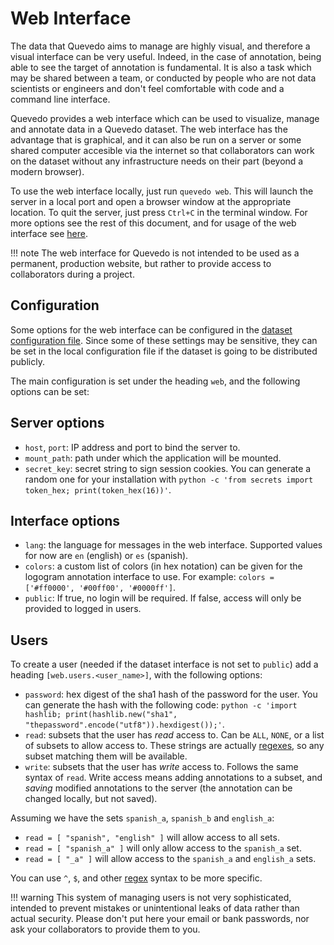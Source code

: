 # Web Interface

The data that Quevedo aims to manage are highly visual, and therefore a visual
interface can be very useful. Indeed, in the case of annotation, being able to
see the target of annotation is fundamental. It is also a task which may
be shared between a team, or conducted by people who are not data scientists or
engineers and don't feel comfortable with code and a command line interface.

Quevedo provides a web interface which can be used to visualize, manage and
annotate data in a Quevedo dataset. The web interface has the advantage that is
graphical, and it can also be run on a server or some shared computer accesible
via the internet so that collaborators can work on the dataset without any
infrastructure needs on their part (beyond a modern browser).

To use the web interface locally, just run `quevedo web`. This will launch the
server in a local port and open a browser window at the appropriate location. To
quit the server, just press `Ctrl+C` in the terminal window. For more options
see the rest of this document, and for usage of the web interface see
[here](web_use.md).

!!! note
    The web interface for Quevedo is not intended to be used as a permanent,
    production website, but rather to provide access to collaborators during a
    project.

## Configuration

Some options for the web interface can be configured in the [dataset
configuration file](config.md). Since some of these settings may be sensitive,
they can be set in the local configuration file if the dataset is going to be
distributed publicly.

The main configuration is set under the heading `web`, and the following options
can be set:

## Server options

- `host`, `port`: IP address and port to bind the server to.
- `mount_path`: path under which the application will be mounted.
- `secret_key`: secret string to sign session cookies. You can generate a random
    one for your installation with
    `python -c 'from secrets import token_hex; print(token_hex(16))'`.

## Interface options

- `lang`: the language for messages in the web interface. Supported values for
    now are `en` (english) or `es` (spanish).
- `colors`: a custom list of colors (in hex notation) can be given for the
    logogram annotation interface to use. For example: `colors = ['#ff0000',
    '#00ff00', '#0000ff']`.
- `public`: If true, no login will be required. If false, access will only be
    provided to logged in users.

## Users

To create a user (needed if the dataset interface is not set to `public`) add a
heading `[web.users.<user_name>]`, with the following options:

- `password`: hex digest of the sha1 hash of the password for the user. You can
    generate the hash with the following code:
    `python -c 'import hashlib; print(hashlib.new("sha1", "thepassword".encode("utf8")).hexdigest());'`.
- `read`: subsets that the user has *read* access to. Can be `ALL`, `NONE`, or a
    list of subsets to allow access to. These strings are actually
    [regexes][regex], so any subset matching them will be available.
- `write`: subsets that the user has *write* access to. Follows the same syntax
    of `read`. Write access means adding annotations to a subset, and *saving*
    modified annotations to the server (the annotation can be changed locally,
    but not saved).

Assuming we have the sets `spanish_a`, `spanish_b` and `english_a`:

- `read = [ "spanish", "english" ]` will allow access to all sets.
- `read = [ "spanish_a" ]` will only allow access to the `spanish_a` set.
- `read = [ "_a" ]` will allow access to the `spanish_a` and `english_a` sets.

You can use `^`, `$`, and other [regex] syntax to be more specific.

!!! warning
    This system of managing users is not very sophisticated, intended to prevent
    mistakes or unintentional leaks of data rather than actual security. Please
    don't put here your email or bank passwords, nor ask your collaborators to
    provide them to you.

[regex]: https://docs.python.org/3/library/re.html#regular-expression-syntax
